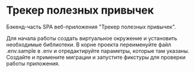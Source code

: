 # Трекер полезных привычек
Бэкенд-часть SPA веб-приложения "Трекер полезных привычек".

<!--Установка-->
Для начала работы создать виртуальное окружение и установить необходимые библиотеки. В корне проекта переименуйте файл .env.sample в .env и отредактируйте параметры, которые там указаны. Создайте и примените миграции и запустите фикстуры для проверки работы приложения.
